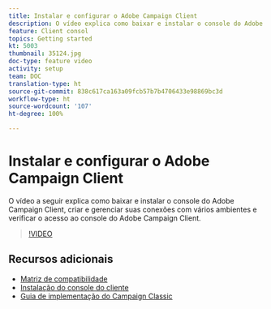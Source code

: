 ```yaml
---
title: Instalar e configurar o Adobe Campaign Client
description: O vídeo explica como baixar e instalar o console do Adobe Campaign Client, criar e gerenciar suas conexões com vários ambientes e verificar o acesso ao console do Adobe Campaign Client.
feature: Client consol
topics: Getting started
kt: 5003
thumbnail: 35124.jpg
doc-type: feature video
activity: setup
team: DOC
translation-type: ht
source-git-commit: 838c617ca163a09fcb57b7b4706433e98869bc3d
workflow-type: ht
source-wordcount: '107'
ht-degree: 100%

---
```



# Instalar e configurar o Adobe Campaign Client

O vídeo a seguir explica como baixar e instalar o console do Adobe Campaign Client, criar e gerenciar suas conexões com vários ambientes e verificar o acesso ao console do Adobe Campaign Client.

>[!VIDEO](https://video.tv.adobe.com/v/35124?quality=12&captions=por_br)

## Recursos adicionais

* [Matriz de compatibilidade](https://helpx.adobe.com/br/campaign/kb/compatibility-matrix.html)
* [Instalação do console do cliente](https://docs.adobe.com/content/help/pt-BR/campaign-classic/using/installing-campaign-classic/installing-campaign-in-windows-/installing-the-client-console.html)
* [Guia de implementação do Campaign Classic](https://helpx.adobe.com/br/campaign/kb/acc-implementation.html)
